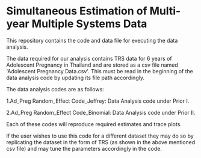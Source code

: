 # Simultaneous Estimation of Multi-year Multiple Systems Data

This repository contains the code and data file for executing the data analysis.

The data required for our analysis contains TRS data for 6 years of Adolescent Pregnancy in Thailand and are stored as a csv file named 'Adolescent Pregnancy Data.csv'. This must be read in the beginning of the data analysis code by updating its file path accordingly.

The data analysis codes are as follows:

1.Ad_Preg Random_Effect Code_Jeffrey: Data Analysis code under Prior I.

2.Ad_Preg Random_Effect Code_Binomial: Data Analysis code under Prior II.

Each of these codes will reproduce required estimates and trace plots.

If the user wishes to use this code for a different dataset they may do so by replicating the dataset in the form of TRS (as shown in the above mentioned csv file) and may tune the parameters accordingly in the code.

